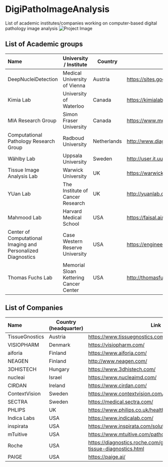 # DigiPathoImageAnalysis
List of academic institutes/companies working on computer-based digital pathology image analysis 
![Project Image](https://github.com/masih4/DigiPathoImageAnalysis/blob/master/project_image.jpg)


## List of Academic groups

| Name | University / Institute | Country | Link |
| :---| --- | --- |  --- |
| DeepNucleiDetection                                         | Medical University of Vienna     | Austria    | https://sites.google.com/view/deepnucleidetection/news|
| Kimia Lab                                                   | University of Waterloo           | Canada     |https://kimialab.uwaterloo.ca/kimia/|
| MIA Research Group                                          | Simon Fraser University          | Canada     | https://www.medicalimageanalysis.com/ |
| Computational Pathology Research Group                      | Radboud University               | Netherlands|http://www.diagnijmegen.nl/index.php/Digital_Pathology|
| Wählby Lab                                                  | Uppsala University               | Sweden     |http://user.it.uu.se/~cli05194/|
| Tissue Image Analysis Lab                                   | Warwick University               | UK         | https://warwick.ac.uk/fac/sci/dcs/research/tia |
| YUan Lab                                                    | The Institute of Cancer Research | UK         | http://yuanlab.org/ |
| Mahmood Lab                                                 | Harvard Medical School           | USA        | https://faisal.ai/|
| Center of Computational Imaging and Personalized Diagnostics| Case Western Reserve University  | USA        |https://engineering.case.edu/centers/ccipd/|
| Thomas Fuchs Lab                                            | Memorial Sloan Kettering Cancer Center  | USA        | http://thomasfuchslab.org/|








## List of Companies
| Name | Country (headquarter) | Link |
| :---| --- | --- |
| TissueGnostics | Austria | https://www.tissuegnostics.com/ |
|VISIOPHARM| Denmark|https://visiopharm.com/|
| aiforia        | Finland | https://www.aiforia.com/ |
| NEAGEN         | Finland |http://www.neagen.com/|
| 3DHISTECH      | Hungary | https://www.3dhistech.com/ |
| nucleai        | Israel  | https://www.nucleaimd.com/|
| CIRDAN         | Ireland | https://www.cirdan.com/ |
| ContextVision  | Sweden  | https://www.contextvision.com/ |
| SECTRA         | Sweden  | https://medical.sectra.com/|
| PHLIPS         | UK      | https://www.philips.co.uk/healthcare/solutions/pathology|
| Indica Labs    | USA     | https://www.indicalab.com/ |
| inspirata      | USA     |  https://www.inspirata.com/solutions/digital-pathology/|
| mTuitive       | USA     |https://www.mtuitive.com/pathology.html|
| Roche          | USA     |https://diagnostics.roche.com/global/en/about/roche-tissue-diagnostics.html|
| PAIGE          | USA     |https://paige.ai/|

